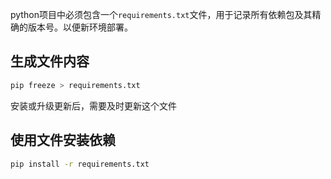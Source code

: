 python项目中必须包含一个`requirements.txt`文件，用于记录所有依赖包及其精确的版本号。以便新环境部署。

## 生成文件内容

```sh
pip freeze > requirements.txt
```

安装或升级更新后，需要及时更新这个文件

## 使用文件安装依赖

```sh
pip install -r requirements.txt
